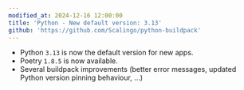 ```yaml
---
modified_at: 2024-12-16 12:00:00
title: 'Python - New default version: 3.13'
github: 'https://github.com/Scalingo/python-buildpack'
---
```


- Python `3.13` is now the default version for new apps.
- Poetry `1.8.5` is now available.
- Several buildpack improvements (better error messages, updated Python version
  pinning behaviour, ...)
